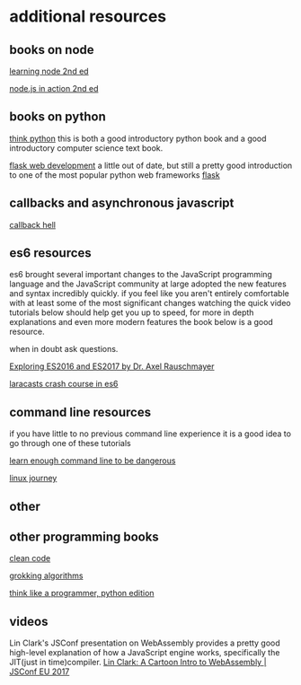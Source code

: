 # additional resources

## books on node

[learning node 2nd ed](http://shop.oreilly.com/product/0636920046936.do)

[node.js in action 2nd ed](https://www.manning.com/books/node-js-in-action-second-edition)

## books on python

[think python](http://shop.oreilly.com/product/0636920045267.do) this is both a
good introductory python book and a good introductory computer science text
book.

[flask web development](http://shop.oreilly.com/product/0636920031116.do) a
little out of date, but still a pretty good introduction to one of the most
popular python web frameworks [flask](http://flask.pocoo.org/)

## callbacks and asynchronous javascript

[callback hell](http://callbackhell.com/)

## es6 resources

es6 brought several important changes to the JavaScript programming language and
the JavaScript community at large adopted the new features and syntax incredibly quickly. 
if you feel like you aren't entirely comfortable with at least some of the most
significant changes watching the quick video tutorials below should help get
you up to speed, for more in depth explanations and even more modern features
the book below is a good resource.

when in doubt ask questions.

[Exploring ES2016 and ES2017 by Dr. Axel Rauschmayer](http://exploringjs.com/es2016-es2017/index.html)

[laracasts crash course in es6](https://laracasts.com/series/es6-cliffsnotes)


## command line resources

if you have little to no previous command line experience it is a good idea to
go through one of these tutorials

[learn enough command line to be dangerous](https://www.learnenough.com/command-line-tutorial)

[linux journey](https://linuxjourney.com/lesson/the-shell)

## other

## other programming books

[clean code](https://www.amazon.ca/Clean-Code-Handbook-Software-Craftsmanship/dp/0132350882)

[grokking algorithms](https://www.manning.com/books/grokking-algorithms)

[think like a programmer, python edition](https://www.nostarch.com/thinkpython)

## videos

Lin Clark's JSConf presentation on WebAssembly provides a pretty good high-level
explanation of how a JavaScript engine works, specifically the JIT(just in
time)compiler.
[Lin Clark: A Cartoon Intro to WebAssembly | JSConf EU 2017](https://www.youtube.com/watch?v=HktWin_LPf4)
